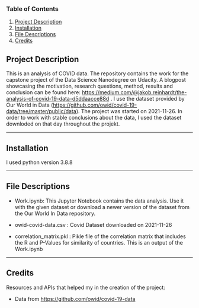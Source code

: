 ### Table of Contents

1. [Project Description](#description)
2. [Installation](#installation)
3. [File Descriptions](#files)
4. [Credits](#credits)


## Project Description <a name="description"></a>

This is an analysis of COVID data.
The repository contains the work for the capstone project of the Data Science Nanodegree on Udacity.
A blogpost showcasing the motivation, research questions, method, results and conclusion can be found here:
https://medium.com/@jakob.reinhardt/the-analysis-of-covid-19-data-d5ddaacce88d .
I use the dataset provided by Our World in Data (https://github.com/owid/covid-19-data/tree/master/public/data). 
The project was started on 2021-11-26. In order to work with stable conclusions about the data, 
I used the dataset downloded on that day throughout the projekt.

-------------

## Installation <a name="installation"></a>

I used python version 3.8.8


-------------
## File Descriptions <a name="files"></a>

- Work.ipynb: This Jupyter Notebook contains the data analysis. Use it with the given dataset or download a newer version of the dataset from the Our World In Data repository.

- owid-covid-data.csv : Covid Dataset downloaded on 2021-11-26

- correlation_matrix.pkl : Pikle file of the correlation matrix that includes the R and P-Values for similarity of countries. This is an output of the Work.ipynb

-------------

## Credits <a name="credits"></a>

Resources and APIs that helped my in the creation of the project:

- Data from https://github.com/owid/covid-19-data

